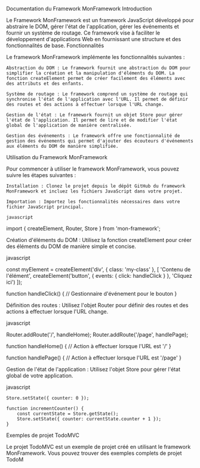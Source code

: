 Documentation du Framework MonFramework
Introduction

Le Framework MonFramework est un framework JavaScript développé pour abstraire le DOM, gérer l'état de l'application, gérer les événements et fournir un système de routage. Ce framework vise à faciliter le développement d'applications Web en fournissant une structure et des fonctionnalités de base.
Fonctionnalités

Le framework MonFramework implémente les fonctionnalités suivantes :

    Abstraction du DOM : Le framework fournit une abstraction du DOM pour simplifier la création et la manipulation d'éléments du DOM. La fonction createElement permet de créer facilement des éléments avec des attributs et des enfants.

    Système de routage : Le framework comprend un système de routage qui synchronise l'état de l'application avec l'URL. Il permet de définir des routes et des actions à effectuer lorsque l'URL change.

    Gestion de l'état : Le framework fournit un objet Store pour gérer l'état de l'application. Il permet de lire et de modifier l'état global de l'application de manière centralisée.

    Gestion des événements : Le framework offre une fonctionnalité de gestion des événements qui permet d'ajouter des écouteurs d'événements aux éléments du DOM de manière simplifiée.

Utilisation du Framework MonFramework

Pour commencer à utiliser le framework MonFramework, vous pouvez suivre les étapes suivantes :

    Installation : Clonez le projet depuis le dépôt GitHub du framework MonFramework et incluez les fichiers JavaScript dans votre projet.

    Importation : Importez les fonctionnalités nécessaires dans votre fichier JavaScript principal.

    javascript

import { createElement, Router, Store } from 'mon-framework';

Création d'éléments du DOM : Utilisez la fonction createElement pour créer des éléments du DOM de manière simple et concise.

javascript

const myElement = createElement('div', { class: 'my-class' }, [
    'Contenu de l\'élément',
    createElement('button', { events: { click: handleClick } }, 'Cliquez ici')
]);

function handleClick() {
    // Gestionnaire d'événement pour le bouton
}

Définition des routes : Utilisez l'objet Router pour définir des routes et des actions à effectuer lorsque l'URL change.

javascript

Router.addRoute('/', handleHome);
Router.addRoute('/page', handlePage);

function handleHome() {
    // Action à effectuer lorsque l'URL est '/'
}

function handlePage() {
    // Action à effectuer lorsque l'URL est '/page'
}

Gestion de l'état de l'application : Utilisez l'objet Store pour gérer l'état global de votre application.

javascript

    Store.setState({ counter: 0 });

    function incrementCounter() {
        const currentState = Store.getState();
        Store.setState({ counter: currentState.counter + 1 });
    }

Exemples de projet TodoMVC

Le projet TodoMVC est un exemple de projet créé en utilisant le framework MonFramework. Vous pouvez trouver des exemples complets de projet TodoM